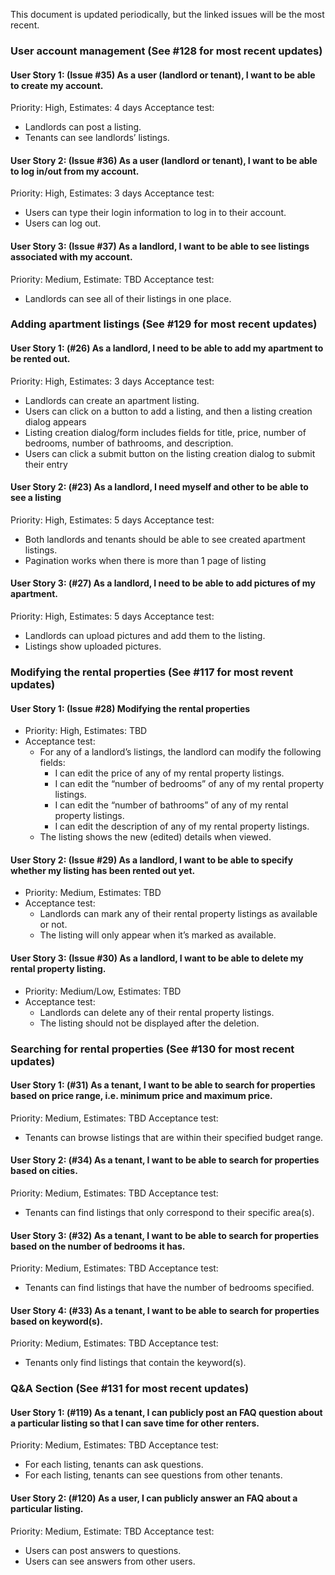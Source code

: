 This document is updated periodically, but the linked issues will be the most recent. 

### User account management (See #128 for most recent updates)
#### User Story 1: (Issue #35) As a user (landlord or tenant), I want to be able to create my account.
Priority: High, Estimates: 4 days
Acceptance test: 
- Landlords can post a listing.
- Tenants can see landlords’ listings.

#### User Story 2: (Issue #36) As a user (landlord or tenant), I want to be able to log in/out from my account.
Priority: High, Estimates: 3 days
Acceptance test:
- Users can type their login information to log in to their account.
- Users can log out.

#### User Story 3: (Issue #37) As a landlord, I want to be able to see listings associated with my account.
Priority: Medium, Estimate: TBD
Acceptance test:
- Landlords can see all of their listings in one place.


### Adding apartment listings (See #129 for most recent updates)

#### User Story 1: (#26) As a landlord, I need to be able to add my apartment to be rented out.
Priority: High, Estimates: 3 days
Acceptance test: 
- Landlords can create an apartment listing.
- Users can click on a button to add a listing, and then a listing creation dialog appears
 - Listing creation dialog/form includes fields for title, price, number of bedrooms, number of bathrooms, and description.
  - Users can click a submit button on the listing creation dialog to submit their entry

#### User Story 2: (#23) As a landlord, I need myself and other to be able to see a listing
Priority: High, Estimates: 5 days
Acceptance test: 
- Both landlords and tenants should be able to see created apartment listings.
- Pagination works when there is more than 1 page of listing

#### User Story 3: (#27) As a landlord, I need to be able to add pictures of my apartment.
Priority: High, Estimates: 5 days
Acceptance test: 
- Landlords can upload pictures and add them to the listing.
- Listings show uploaded pictures.



### Modifying the rental properties (See #117 for most revent updates)

#### User Story 1: (Issue #28) Modifying the rental properties
  - Priority: High, Estimates: TBD 
  - Acceptance test:
    - For any of a landlord’s listings, the landlord can modify the following fields:
      - I can edit the price of any of my rental property listings.
      - I can edit the “number of bedrooms” of any of my rental property listings.
      - I can edit the “number of bathrooms” of any of my rental property listings.
      - I can edit the description of any of my rental property listings.
    - The listing shows the new (edited) details when viewed.
 
#### User Story 2: (Issue #29) As a landlord, I want to be able to specify whether my listing has been rented out yet.
  - Priority: Medium, Estimates: TBD
  - Acceptance test:
    - Landlords can mark any of their rental property listings as available or not.
    - The listing will only appear when it’s marked as available.

#### User Story 3: (Issue #30) As a landlord, I want to be able to delete my rental property listing.
  - Priority: Medium/Low, Estimates: TBD
  - Acceptance test:
    - Landlords can delete any of their rental property listings.
    - The listing should not be displayed after the deletion.

### Searching for rental properties (See #130 for most recent updates)

#### User Story 1: (#31) As a tenant, I want to be able to search for properties based on price range, i.e. minimum price and maximum price.
Priority: Medium, Estimates: TBD
Acceptance test:
- Tenants can browse listings that are within their specified budget range.

#### User Story 2: (#34) As a tenant, I want to be able to search for properties based on cities.
Priority: Medium, Estimates: TBD
Acceptance test:
- Tenants can find listings that only correspond to their specific area(s).

#### User Story 3: (#32) As a tenant, I want to be able to search for properties based on the number of bedrooms it has.
Priority: Medium, Estimates: TBD
Acceptance test:
- Tenants can find listings that have the number of bedrooms specified.

#### User Story 4: (#33) As a tenant, I want to be able to search for properties based on keyword(s).
Priority: Medium, Estimates: TBD
Acceptance test:
- Tenants only find listings that contain the keyword(s).


### Q&A Section (See #131 for most recent updates)

#### User Story 1: (#119) As a tenant, I can publicly post an FAQ question about a particular listing so that I can save time for other renters.
Priority: Medium, Estimates: TBD
Acceptance test:
- For each listing, tenants can ask questions.
- For each listing, tenants can see questions from other tenants.

#### User Story 2: (#120) As a user, I can publicly answer an FAQ about a particular listing.
Priority: Medium, Estimate: TBD
Acceptance test:
- Users can post answers to questions.
- Users can see answers from other users.
